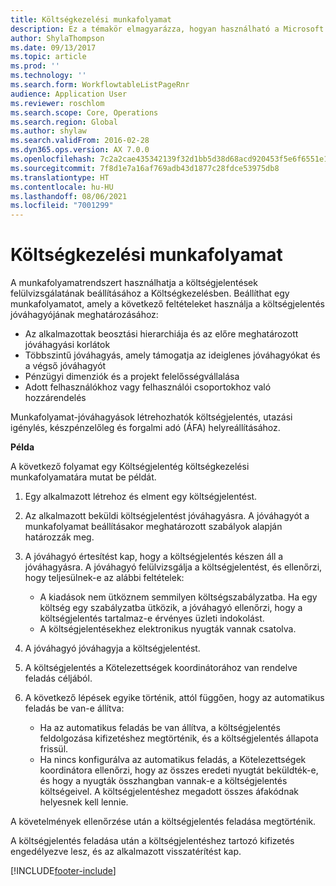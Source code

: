 ```yaml
---
title: Költségkezelési munkafolyamat
description: Ez a témakör elmagyarázza, hogyan használható a Microsoft Dynamics 365 Finance munkafolyamatrendszere a költségjelentések felülvizsgálatának beállításához a Költségkezelésben.
author: ShylaThompson
ms.date: 09/13/2017
ms.topic: article
ms.prod: ''
ms.technology: ''
ms.search.form: WorkflowtableListPageRnr
audience: Application User
ms.reviewer: roschlom
ms.search.scope: Core, Operations
ms.search.region: Global
ms.author: shylaw
ms.search.validFrom: 2016-02-28
ms.dyn365.ops.version: AX 7.0.0
ms.openlocfilehash: 7c2a2cae435342139f32d1bb5d38d68acd920453f5e6f6551e1f6d57967d8053
ms.sourcegitcommit: 7f8d1e7a16af769adb43d1877c28fdce53975db8
ms.translationtype: HT
ms.contentlocale: hu-HU
ms.lasthandoff: 08/06/2021
ms.locfileid: "7001299"
---
```

# <a name="expense-management-workflow"></a>Költségkezelési munkafolyamat

A munkafolyamatrendszert használhatja a költségjelentések felülvizsgálatának beállításához a Költségkezelésben. Beállíthat egy munkafolyamatot, amely a következő feltételeket használja a költségjelentés jóváhagyójának meghatározásához:

- Az alkalmazottak beosztási hierarchiája és az előre meghatározott jóváhagyási korlátok
- Többszintű jóváhagyás, amely támogatja az ideiglenes jóváhagyókat és a végső jóváhagyót
- Pénzügyi dimenziók és a projekt felelősségvállalása
- Adott felhasználókhoz vagy felhasználói csoportokhoz való hozzárendelés

Munkafolyamat-jóváhagyások létrehozhatók költségjelentés, utazási igénylés, készpénzelőleg és forgalmi adó (ÁFA) helyreállításához.

**Példa**

A következő folyamat egy Költségjelentég költségkezelési munkafolyamatára mutat be példát.

1. Egy alkalmazott létrehoz és elment egy költségjelentést.
2. Az alkalmazott beküldi költségjelentést jóváhagyásra. A jóváhagyót a munkafolyamat beállításakor meghatározott szabályok alapján határozzák meg.
3. A jóváhagyó értesítést kap, hogy a költségjelentés készen áll a jóváhagyásra. A jóváhagyó felülvizsgálja a költségjelentést, és ellenőrzi, hogy teljesülnek-e az alábbi feltételek:

    - A kiadások nem ütköznem semmilyen költségszabályzatba. Ha egy költség egy szabályzatba ütközik, a jóváhagyó ellenőrzi, hogy a költségjelentés tartalmaz-e érvényes üzleti indokolást.
    - A költségjelentésekhez elektronikus nyugták vannak csatolva.

4. A jóváhagyó jóváhagyja a költségjelentést.
5. A költségjelentés a Kötelezettségek koordinátorához van rendelve feladás céljából.
6. A következő lépések egyike történik, attól függően, hogy az automatikus feladás be van-e állítva:

    - Ha az automatikus feladás be van állítva, a költségjelentés feldolgozása kifizetéshez megtörténik, és a költségjelentés állapota frissül.
    - Ha nincs konfigurálva az automatikus feladás, a Kötelezettségek koordinátora ellenőrzi, hogy az összes eredeti nyugtát beküldték-e, és hogy a nyugták összhangban vannak-e a költségjelentés költségeivel. A költségjelentéshez megadott összes áfakódnak helyesnek kell lennie.

A követelmények ellenőrzése után a költségjelentés feladása megtörténik.

A költségjelentés feladása után a költségjelentéshez tartozó kifizetés engedélyezve lesz, és az alkalmazott visszatérítést kap.


[!INCLUDE[footer-include](../includes/footer-banner.md)]
